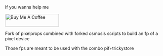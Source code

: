 If you wanna help me

<a href="https://www.buymeacoffee.com/daboynb" target="_blank"><img src="https://cdn.buymeacoffee.com/buttons/default-orange.png" alt="Buy Me A Coffee" height="41" width="174"></a>

Fork of pixelprops combined with forked osmosis scripts to build an fp of a pixel device

Those fps are meant to be used with the combo pif+trickystore
